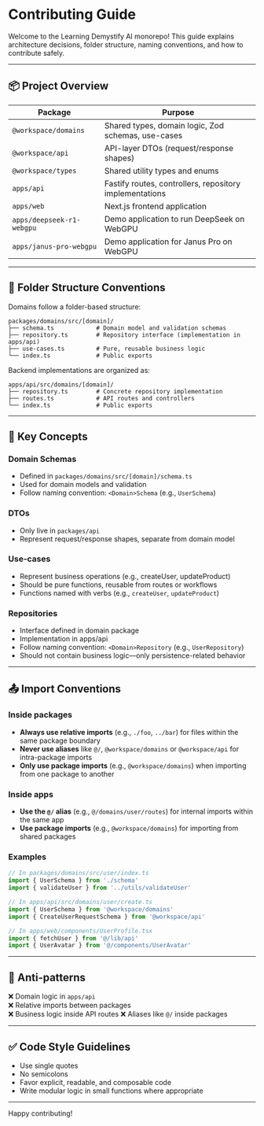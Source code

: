 # Contributing Guide

Welcome to the Learning Demystify AI monorepo! This guide explains architecture decisions, folder structure, naming conventions, and how to contribute safely.

---

## 📦 Project Overview

| Package                   | Purpose                                                 |
| ------------------------- | ------------------------------------------------------- |
| `@workspace/domains`      | Shared types, domain logic, Zod schemas, use-cases      |
| `@workspace/api`          | API-layer DTOs (request/response shapes)                |
| `@workspace/types`        | Shared utility types and enums                          |
| `apps/api`                | Fastify routes, controllers, repository implementations |
| `apps/web`                | Next.js frontend application                            |
| `apps/deepseek-r1-webgpu` | Demo application to run DeepSeek on WebGPU              |
| `apps/janus-pro-webgpu`   | Demo application for Janus Pro on WebGPU                |

---

## 🧱 Folder Structure Conventions

Domains follow a folder-based structure:

```
packages/domains/src/[domain]/
├── schema.ts            # Domain model and validation schemas
├── repository.ts        # Repository interface (implementation in apps/api)
├── use-cases.ts         # Pure, reusable business logic
└── index.ts             # Public exports
```

Backend implementations are organized as:

```
apps/api/src/domains/[domain]/
├── repository.ts        # Concrete repository implementation
├── routes.ts            # API routes and controllers
└── index.ts             # Public exports
```

---

## 🧠 Key Concepts

### Domain Schemas

- Defined in `packages/domains/src/[domain]/schema.ts`
- Used for domain models and validation
- Follow naming convention: `<Domain>Schema` (e.g., `UserSchema`)

### DTOs

- Only live in `packages/api`
- Represent request/response shapes, separate from domain model

### Use-cases

- Represent business operations (e.g., createUser, updateProduct)
- Should be pure functions, reusable from routes or workflows
- Functions named with verbs (e.g., `createUser`, `updateProduct`)

### Repositories

- Interface defined in domain package
- Implementation in apps/api
- Follow naming convention: `<Domain>Repository` (e.g., `UserRepository`)
- Should not contain business logic—only persistence-related behavior

---

## 📤 Import Conventions

### Inside packages

- **Always use relative imports** (e.g., `./foo`, `../bar`) for files within the same package boundary
- **Never use aliases** like `@/`, `@workspace/domains` or `@workspace/api` for intra-package imports
- **Only use package imports** (e.g., `@workspace/domains`) when importing from one package to another

### Inside apps

- **Use the `@/` alias** (e.g., `@/domains/user/routes`) for internal imports within the same app
- **Use package imports** (e.g., `@workspace/domains`) for importing from shared packages

### Examples

```ts
// In packages/domains/src/user/index.ts
import { UserSchema } from './schema'
import { validateUser } from '../utils/validateUser'

// In apps/api/src/domains/user/create.ts
import { UserSchema } from '@workspace/domains'
import { CreateUserRequestSchema } from '@workspace/api'

// In apps/web/components/UserProfile.tsx
import { fetchUser } from '@/lib/api'
import { UserAvatar } from '@/components/UserAvatar'
```

---

## 🚫 Anti-patterns

❌ Domain logic in `apps/api`  
❌ Relative imports between packages  
❌ Business logic inside API routes
❌ Aliases like `@/` inside packages

---

## ✅ Code Style Guidelines

- Use single quotes
- No semicolons
- Favor explicit, readable, and composable code
- Write modular logic in small functions where appropriate

---

Happy contributing!
